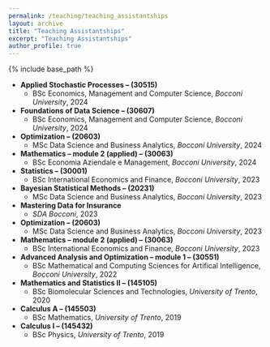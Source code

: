 ```yaml
---
permalink: /teaching/teaching_assistantships
layout: archive
title: "Teaching Assistantships"
excerpt: "Teaching Assistantships"
author_profile: true
---
```


{% include base_path %}

* **Applied Stochastic Processes – (30515)**
  * BSc Economics, Management and Computer Science, _Bocconi University_, 2024
* **Foundations of Data Science – (30607)**
  * BSc Economics, Management and Computer Science, _Bocconi University_, 2024
* **Optimization – (20603)**
  * MSc Data Science and Business Analytics, _Bocconi University_, 2024
* **Mathematics – module 2 (applied) – (30063)**
  * BSc Economia Aziendale e Management, _Bocconi University_, 2024
* **Statistics – (30001)**
  * BSc International Economics and Finance, _Bocconi University_, 2023
* **Bayesian Statistical Methods – (20231)**
  * MSc Data Science and Business Analytics, _Bocconi University_, 2023
* **Mastering Data for Insurance**
  * _SDA Bocconi_, 2023
* **Optimization – (20603)**
  * MSc Data Science and Business Analytics, _Bocconi University_, 2023
* **Mathematics – module 2 (applied) – (30063)**
  * BSc International Economics and Finance, _Bocconi University_, 2023
* **Advanced Analysis and Optimization – module 1 – (30551)**
  * BSc Mathematical and Computing Sciences for Artifical Intelligence, _Bocconi University_, 2022
* **Mathematics and Statistics II – (145105)**
  * BSc Biomolecular Sciences and Technologies, _University of Trento_, 2020
* **Calculus A – (145503)**
  * BSc Mathematics, _University of Trento_, 2019
* **Calculus I – (145432)**
  * BSc Physics, _University of Trento_, 2019
